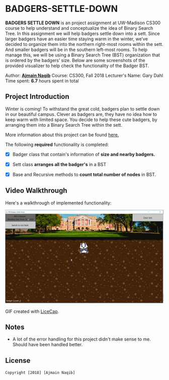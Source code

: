 ﻿# BADGERS-SETTLE-DOWN

**BADGERS SETTLE DOWN** is an project assignment at UW-Madison CS300 course to help understand and conceptualize the idea of Binary Search Tree. In this assignment we will help badgers settle down into a sett.  Since larger badgers have an easier time staying warm in the winter, we’ve decided to organize them into the northern right-most rooms within the sett.  And smaller badgers will be in the southern left-most rooms.  To help manage this, we will be using a Binary Search Tree (BST) organization that is ordered by the badgers’ size.  Below are some screenshots of the provided visualizer to help check the functionality of the Badger BST.

Author: **[Ajmain Naqib](mailto:naqib@wisc.edu)**
Course: CS300, Fall 2018
Lecturer's Name: Gary Dahl
Time spent: **6.7** hours spent in total

## Project Introduction

Winter is coming!  To withstand the great cold, badgers plan to settle down in our beautiful campus.  Clever as badgers are, they have no idea how to keep warm with limited space.  You decide to help these cute badgers, by arranging them into a Binary Search Tree within the sett.

More information about this project can be found [here.](http://cs300-www.cs.wisc.edu/wp/index.php/2018/11/14/p09-badgers-settle-down/) 


The following **required** functionality is completed:

* [X] Badger class that contain's information of **size and nearby badgers.**
* [X] Sett class **arranges all the badger's** in a BST
* [X] Base and Recursive methods to **count total number of nodes** in BST.


## Video Walkthrough

Here's a walkthrough of implemented functionality:

<img src='walkthrough.gif' title='Video Walkthrough' width='' alt='Video Walkthrough' />

GIF created with [LiceCap](http://www.cockos.com/licecap/).


## Notes

- A lot of the error handling for this project didn't make sense to me. Should have been handled better.

## License

    Copyright [2018] [Ajmain Naqib]


